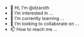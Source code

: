 - 👋 Hi, I’m @dzaroth
- 👀 I’m interested in ...
- 🌱 I’m currently learning ...
- 💞️ I’m looking to collaborate on ...
- 📫 How to reach me ...

<!---
dzaroth/dzaroth is a ✨ special ✨ repository because its `README.md` (this file) appears on your GitHub profile.
You can click the Preview link to take a look at your changes.
--->
